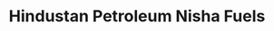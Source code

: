 ---
title: "Hindustan Petroleum Nisha Fuels"
url: /oyoor/hindustan-petroleum-nisha-fuels/
shop: Treibstoff
---